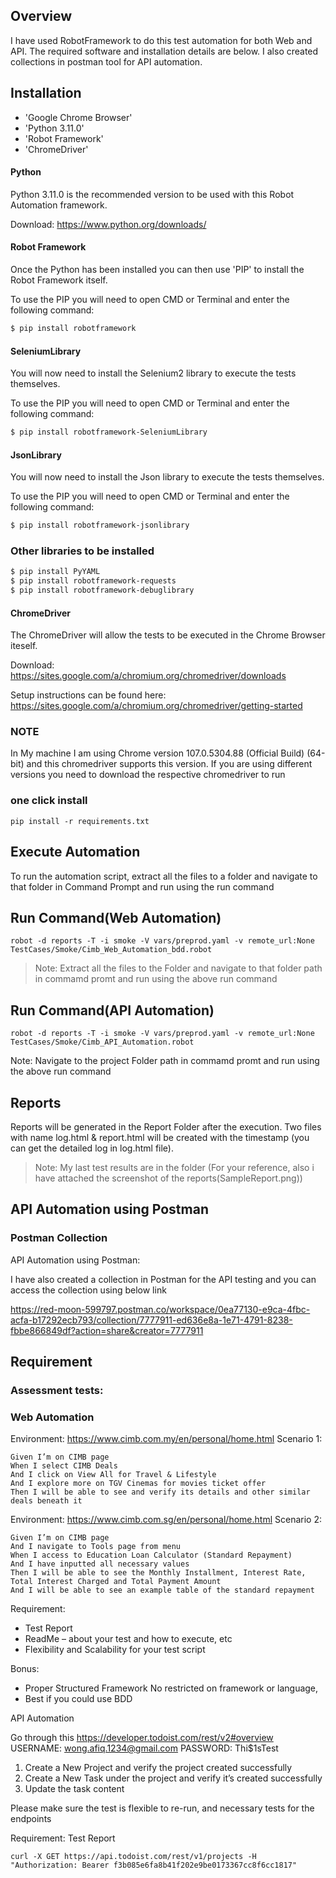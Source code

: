 ## Overview
I have used RobotFramework to do this test automation for both Web and API. The required software and installation details are below.  I also created collections in postman tool for API automation.
## Installation
- 'Google Chrome Browser'
- 'Python 3.11.0'
- 'Robot Framework'
- 'ChromeDriver'

#### Python

Python 3.11.0 is the recommended version to be used with this Robot Automation framework.

Download: https://www.python.org/downloads/

#### Robot Framework

Once the Python has been installed you can then use 'PIP' to install the Robot Framework itself.

To use the PIP you will need to open CMD or Terminal and enter the following command:

```bash
$ pip install robotframework
```
#### SeleniumLibrary

You will now need to install the Selenium2 library to execute the tests themselves.

To use the PIP you will need to open CMD or Terminal and enter the following command:

```bash
$ pip install robotframework-SeleniumLibrary
```

#### JsonLibrary

You will now need to install the Json library to execute the tests themselves.

To use the PIP you will need to open CMD or Terminal and enter the following command:

```bash
$ pip install robotframework-jsonlibrary
```
### Other libraries to be installed 

```bash
$ pip install PyYAML
$ pip install robotframework-requests
$ pip install robotframework-debuglibrary
```

#### ChromeDriver

The ChromeDriver will allow the tests to be executed in the Chrome Browser iteself.

Download: https://sites.google.com/a/chromium.org/chromedriver/downloads

Setup instructions can be found here: https://sites.google.com/a/chromium.org/chromedriver/getting-started

### NOTE 
In My machine I am using Chrome version 107.0.5304.88 (Official Build) (64-bit) and this chromedriver supports this version. If you are using different versions you need to download the respective chromedriver to run

### one click install
```
pip install -r requirements.txt
```

## Execute Automation 
To run the automation script, extract all the files to a folder and navigate to that folder in Command Prompt and run using the run command 

## Run Command(Web Automation)
```
robot -d reports -T -i smoke -V vars/preprod.yaml -v remote_url:None  TestCases/Smoke/Cimb_Web_Automation_bdd.robot 
```
> Note: Extract all the files to the Folder and navigate to that folder path in commamd promt and run using the above run command

## Run Command(API Automation)
```
robot -d reports -T -i smoke -V vars/preprod.yaml -v remote_url:None  TestCases/Smoke/Cimb_API_Automation.robot 
```

Note: Navigate to the project Folder path in commamd promt and run using the above run command 


## Reports 

Reports will be generated in the Report Folder after the execution. Two files with name log.html & report.html will be created with the timestamp (you can get the detailed log in log.html file). 

> Note: My last test results are in the folder (For your reference, also i have attached the screenshot of the reports(SampleReport.png))

## API Automation using Postman
### Postman Collection
API Automation using Postman:

I have also created a collection in Postman for the API testing and you can access the collection using below link

https://red-moon-599797.postman.co/workspace/0ea77130-e9ca-4fbc-acfa-b17292ecb793/collection/7777911-ed636e8a-1e71-4791-8238-fbbe866849df?action=share&creator=7777911

## Requirement

### Assessment tests:

### Web Automation

Environment: https://www.cimb.com.my/en/personal/home.html
Scenario 1: 
```
Given I’m on CIMB page
When I select CIMB Deals
And I click on View All for Travel & Lifestyle
And I explore more on TGV Cinemas for movies ticket offer
Then I will be able to see and verify its details and other similar deals beneath it
```

Environment: https://www.cimb.com.sg/en/personal/home.html 
Scenario 2:
```
Given I’m on CIMB page
And I navigate to Tools page from menu
When I access to Education Loan Calculator (Standard Repayment) 
And I have inputted all necessary values
Then I will be able to see the Monthly Installment, Interest Rate, Total Interest Charged and Total Payment Amount
And I will be able to see an example table of the standard repayment
```

Requirement:

 - Test Report 
 - ReadMe – about your test and how to execute, etc
 - Flexibility and Scalability for your test script

Bonus:

 - Proper Structured Framework No restricted on framework or language,
 -  Best if you could use BDD

API Automation

Go through this https://developer.todoist.com/rest/v2#overview 
USERNAME: wong.afiq.1234@gmail.com
PASSWORD: Thi$1sTest

1.	Create a New Project and verify the project created successfully
2.	Create a New Task under the project and verify it’s created successfully
3.	Update the task content

Please make sure the test is flexible to re-run, and necessary tests for the endpoints

Requirement:
Test Report
 
```
curl -X GET https://api.todoist.com/rest/v1/projects -H "Authorization: Bearer f3b085e6fa8b41f202e9be0173367cc8f6cc1817"
```

